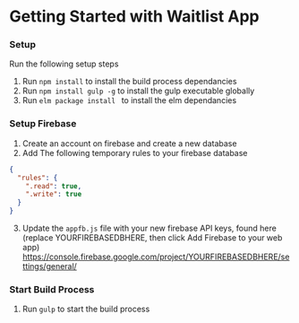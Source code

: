 # Getting Started with Waitlist App

### Setup

Run the following setup steps

1. Run `npm install` to install the build process dependancies
2. Run `npm install gulp -g` to install the gulp executable globally
3. Run `elm package install ` to install the elm dependancies

### Setup Firebase

1. Create an account on firebase and create a new database
2. Add The following temporary rules to your firebase database

```json
{
  "rules": {
    ".read": true,
    ".write": true
  }
}
```

3. Update the `appfb.js` file with your new firebase API keys, found here (replace YOURFIREBASEDBHERE, then click Add Firebase to your web app) https://console.firebase.google.com/project/YOURFIREBASEDBHERE/settings/general/

### Start Build Process

1. Run `gulp` to start the build process

